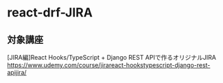 # react-drf-JIRA
## 対象講座
[JIRA編]React Hooks/TypeScript + Django REST APIで作るオリジナルJIRA
https://www.udemy.com/course/jirareact-hookstypescript-django-rest-apijira/
